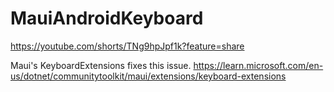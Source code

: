 # MauiAndroidKeyboard

https://youtube.com/shorts/TNg9hpJpf1k?feature=share

Maui's KeyboardExtensions fixes this issue.
https://learn.microsoft.com/en-us/dotnet/communitytoolkit/maui/extensions/keyboard-extensions
